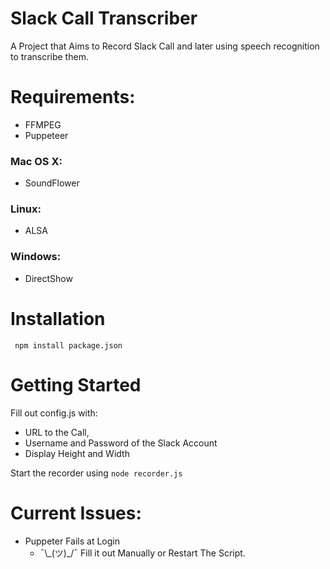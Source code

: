 # Slack Call Transcriber
A Project that Aims to Record Slack Call and later using speech recognition to transcribe them.

# Requirements:
* FFMPEG
* Puppeteer

### Mac OS X:
   * SoundFlower
	
### Linux:
   * ALSA

### Windows:
   * DirectShow

# Installation
` npm install package.json`

# Getting Started
Fill out config.js with: 
* URL to the Call, 
* Username and Password of the Slack Account 
* Display Height and  Width 

Start  the recorder using `node recorder.js`

# Current Issues:
* Puppeter Fails at Login
	* ¯\\\_(ツ)_/¯  Fill it out Manually or Restart The Script.





